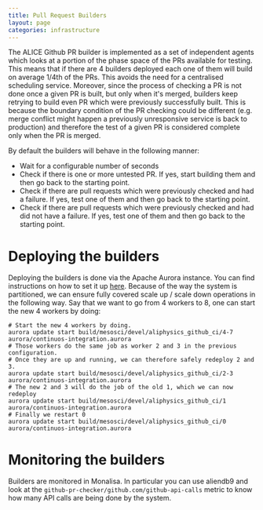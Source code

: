 ```yaml
---
title: Pull Request Builders
layout: page
categories: infrastructure
---
```


The ALICE Github PR builder is implemented as a set of independent
agents which looks at a portion of the phase space of the PRs available
for testing. This means that if there are 4 builders deployed each one
of them will build on average 1/4th of the PRs. This avoids the need
for a centralised scheduling service. Moreover, since the process of
checking a PR is not done once a given PR is built, but only when it's
merged, builders keep retrying to build even PR which were previously
successfully built. This is because the boundary condition of the PR
checking could be different (e.g. merge conflict might happen a
previously unresponsive service is back to production) and therefore the
test of a given PR is considered complete only when the PR is merged.

By default the builders will behave in the following manner:

- Wait for a configurable number of seconds
- Check if there is one or more untested PR. If yes, start building them
  and then go back to the starting point.
- Check if there are pull requests which were previously checked and had
  a failure. If yes, test one of them and then go back to the starting point.
- Check if there are pull requests which were previously checked and had did
  not have a failure. If yes, test one of them and then go back to the starting
  point.

# Deploying the builders

Deploying the builders is done via the Apache Aurora instance. You can
find instructions on how to set it up [here](infrastructure-apache).
Because of the way the system is partitioned, we can ensure fully
covered scale up / scale down operations in the following way. Say that
we want to go from 4 workers to 8, one can start the new 4 workers by
doing:

    # Start the new 4 workers by doing.
    aurora update start build/mesosci/devel/aliphysics_github_ci/4-7 aurora/continuos-integration.aurora
    # Those workers do the same job as worker 2 and 3 in the previous configuration.
    # Once they are up and running, we can therefore safely redeploy 2 and 3.
    aurora update start build/mesosci/devel/aliphysics_github_ci/2-3 aurora/continuos-integration.aurora
    # The new 2 and 3 will do the job of the old 1, which we can now redeploy
    aurora update start build/mesosci/devel/aliphysics_github_ci/1 aurora/continuos-integration.aurora
    # Finally we restart 0
    aurora update start build/mesosci/devel/aliphysics_github_ci/0 aurora/continuos-integration.aurora


# Monitoring the builders

Builders are monitored in Monalisa. In particular you can use aliendb9
and look at the `github-pr-checker/github.com/github-api-calls` metric
to know how many API calls are being done by the system.

